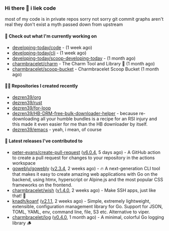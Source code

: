 ### Hi there 👋 i liek code
most of my code is in private repos sorry not sorry git commit graphs aren't real they don't exist a myth passed down from upstream

#### 👷 Check out what I'm currently working on

- [developing-today/code](https://github.com/developing-today/code) -  (1 week ago)
- [developing-today/cli](https://github.com/developing-today/cli) -  (1 week ago)
- [developing-today/scoop-developing-today](https://github.com/developing-today/scoop-developing-today) -  (1 month ago)
- [charmbracelet/charm](https://github.com/charmbracelet/charm) - The Charm Tool and Library 🌟 (1 month ago)
- [charmbracelet/scoop-bucket](https://github.com/charmbracelet/scoop-bucket) - Charmbracelet Scoop Bucket (1 month ago)

#### 👨‍💻 Repositories I created recently

- [dezren39/org](https://github.com/dezren39/org)
- [dezren39/rust](https://github.com/dezren39/rust)
- [dezren39/for-loop](https://github.com/dezren39/for-loop)
- [dezren39/HB-DRM-free-bulk-downloader-helper](https://github.com/dezren39/HB-DRM-free-bulk-downloader-helper) - because re-downloading all your humble bundles is a recipe for an RSI injury and this made it even easier for me than the HB downloader by itself.
- [dezren39/emacs](https://github.com/dezren39/emacs) - yeah, i mean, of course

#### 🚀 Latest releases I've contributed to

- [peter-evans/create-pull-request](https://github.com/peter-evans/create-pull-request) ([v6.0.4](https://github.com/peter-evans/create-pull-request/releases/tag/v6.0.4), 5 days ago) - A GitHub action to create a pull request for changes to your repository in the actions workspace
- [gowebly/gowebly](https://github.com/gowebly/gowebly) ([v2.3.4](https://github.com/gowebly/gowebly/releases/tag/v2.3.4), 2 weeks ago) - 🔥 A next-generation CLI tool that makes it easy to create amazing web applications with Go on the backend, using htmx, hyperscript or Alpine.js and the most popular CSS frameworks on the frontend.
- [charmbracelet/wish](https://github.com/charmbracelet/wish) ([v1.4.0](https://github.com/charmbracelet/wish/releases/tag/v1.4.0), 2 weeks ago) - Make SSH apps, just like that! 💫
- [knadh/koanf](https://github.com/knadh/koanf) ([v2.1.1](https://github.com/knadh/koanf/releases/tag/v2.1.1), 2 weeks ago) - Simple, extremely lightweight, extensible, configuration management library for Go. Support for JSON, TOML, YAML, env, command line, file, S3 etc. Alternative to viper.
- [charmbracelet/log](https://github.com/charmbracelet/log) ([v0.4.0](https://github.com/charmbracelet/log/releases/tag/v0.4.0), 1 month ago) - A minimal, colorful Go logging library 🪵
